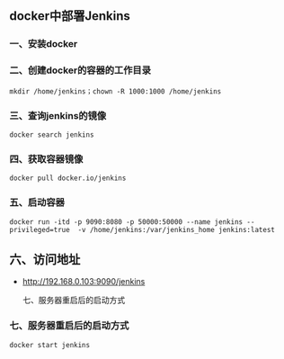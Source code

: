 ## docker中部署Jenkins

###  一、安装docker

### 二、创建docker的容器的工作目录

```shell
mkdir /home/jenkins；chown -R 1000:1000 /home/jenkins
```

 ### 三、查询jenkins的镜像

```shell
docker search jenkins
```

### 四、获取容器镜像

```shell
docker pull docker.io/jenkins
```

### 五、启动容器

```shell
docker run -itd -p 9090:8080 -p 50000:50000 --name jenkins --privileged=true  -v /home/jenkins:/var/jenkins_home jenkins:latest
```

##  六、访问地址

- <http://192.168.0.103:9090/jenkins>

  七、服务器重启后的启动方式

###  七、服务器重启后的启动方式

```shell
docker start jenkins
```

